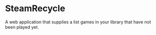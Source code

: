 # SteamRecycle
A web application that supplies a list games in your library that have not been played yet.
